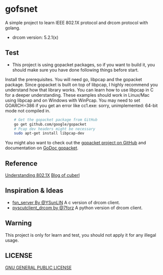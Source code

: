 # gofsnet
  A simple project to learn IEEE 802.1X protocol and drcom protocol with golang.

* drcom version: 5.2.1(x)

## Test 
* This project is using gopacket packages, so if you want to build it, you should make sure you have  done following things before start.

Install the prerequisites. You will need go, libpcap and the gopacket package. Since gopacket is built on top of libpcap, I highly recommend you understand how that library works. You can learn how to use libpcap in C for a deeper understanding. These examples should work in Linux/Mac using libpcap and on Windows with WinPcap. You may need to set GOARCH=386 if you get an error like cc1.exe: sorry, unimplemented: 64-bit mode not compiled in.

```bash
	# Get the gopacket package from GitHub
	go get github.com/google/gopacket
	# Pcap dev headers might be necessary
	sudo apt-get install libpcap-dev
```

You might also want to check out the [gopacket project on GitHub](https://github.com/google/gopacket) and documentation on [GoDoc gopacket](https://godoc.org/github.com/google/gopacket).

## Reference
[Understanding 802.1X](https://sites.google.com/site/amitsciscozone/home/switching/802-1x)
[Blog of cuberl](http://cuberl.com/2016/09/17/make-a-drcom-client-by-yourself/)

## Inspiration & Ideas
* [fsn_server By @YSunLIN](https://github.com/YSunLIN/fsn_server) A c version of drcom client.
* [pyscutclient_drcom by @7forz](https://github.com/scutclient/pyscutclient_drcom) A python version of drcom client.

## Warning
This project is only for learn and test, you should not apply it for any illegal usage.

## LICENSE
[GNU GENERAL PUBLIC LICENSE](https://www.gnu.org/licenses/gpl-3.0.en.html)
